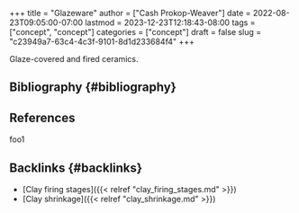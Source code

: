 +++
title = "Glazeware"
author = ["Cash Prokop-Weaver"]
date = 2022-08-23T09:05:00-07:00
lastmod = 2023-12-23T12:18:43-08:00
tags = ["concept", "concept"]
categories = ["concept"]
draft = false
slug = "c23949a7-63c4-4c3f-9101-8d1d233684f4"
+++

Glaze-covered and fired ceramics.


## Bibliography {#bibliography}

## References

<style>.csl-entry{text-indent: -1.5em; margin-left: 1.5em;}</style><div class="csl-bib-body">
</div>

foo1


## Backlinks {#backlinks}

-   [Clay firing stages]({{< relref "clay_firing_stages.md" >}})
-   [Clay shrinkage]({{< relref "clay_shrinkage.md" >}})
